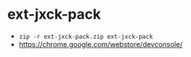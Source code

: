 # ext-jxck-pack

- `zip -r ext-jxck-pack.zip ext-jxck-pack`
- https://chrome.google.com/webstore/devconsole/

